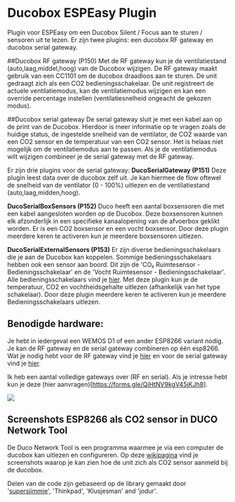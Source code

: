 # Ducobox ESPEasy Plugin
Plugin voor ESPEasy om een Ducobox Silent / Focus aan te sturen / sensoren uit te lezen. 
Er zijn twee plugins: een ducobox RF gateway en ducobox serial gateway.

##Ducobox RF gateway (P150)
Met de RF gateway kun je de ventilatiestand (auto,laag,middel,hoog) van de Ducobox wijzigen. De RF gateway maakt gebruik van een CC1101 om de ducobox draadloos aan te sturen. De unit gedraagt zich als een CO2 bedieningsschakelaar. De unit registreert de actuele ventilatiemodus, kan de ventilatiemodus wijzigen en kan een override percentage instellen (ventilatiesnelheid ongeacht de gekozen modus).

##Ducobox serial gateway
De serial gateway sluit je met een kabel aan op de print van de Ducobox. Hierdoor is meer informatie op te vragen zoals de huidige status, de ingestelde snelheid van de ventilator, de CO2 waarde van een CO2 sensor en de temperatuur van een CO2 sensor. Het is helaas niet mogelijk om de ventilatiemodus aan te passen. Als je de ventilatiemodus wilt wijzigen combineer je de serial gateway met de RF gateway.

Er zijn drie plugins voor de serial gateway:
**DucoSerialGateway (P151)** 
Deze plugin leest data over de ducobox zelf uit. Je kan hiermee de flow oftewel de snelheid van de ventilator (0 - 100%) uitlezen en de ventilatiestand (auto,laag,midden,hoog).

**DucoSerialBoxSensors (P152)**
Duco heeft een aantal boxsensoren die met een kabel aangesloten worden op de Ducobox. Deze boxsensoren kunnen elk afzonderlijk in een specifieke kanaalopening van de afvoerbox geklikt worden. Er is een CO2 boxsensor en een vocht boxsensor. Door deze plugin meerdere keren te activeren kun je meerdere boxsensoren uitlezen.

**DucoSerialExternalSensors (P153)**
Er zijn diverse bedieningsschakelaars die je aan de Ducobox kan koppelen. Sommige bedieningsschakelaars hebben ook een sensor aan boord. Dit zijn de 'CO₂ Ruimtesensor - Bedieningsschakelaar' en de 'Vocht Ruimtesensor - Bedieningsschakelaar'. Alle bedieningsschakelaars vind je [hier](https://www.duco.eu/nl-nl-producten/nl-nl-luchtafvoer/nl-nl-sturingscomponenten/nl-nl-bedieningsschakelaar). Met deze plugin kun je de temperatuur, CO2 en vochtheidsgehalte uitlezen (afhankelijk van het type schakelaar). Door deze plugin meerdere keren te activeren kun je meerdere Bedieningsschakelaars uitlezen.


## Benodigde hardware:
Je hebt in iedergeval een WEMOS D1 of een ander ESP8266 variant nodig. Je kan de RF gateway en de serial gateway combineren op één esp8266. Wat je nodig hebt voor de RF gateway vind je [hier](https://github.com/arnemauer/Ducobox-ESPEasy-Plugin/wiki/3.-RF-Gateway---Hardware) en voor de serial gateway vind je [hier](https://github.com/arnemauer/Ducobox-ESPEasy-Plugin/wiki/6.-Serial-GW---Hardware).

Ik heb een aantal volledige gateways over (RF en serial). Als je intresse hebt kun je deze (hier aanvragen)[https://forms.gle/QiHtNV9kgV45jKJh8].

<img src="https://lh3.googleusercontent.com/BwMq_kRBSWiwzLijpkmwPA1R2sJZLi7zy4GyY_how3kKHnGUe9z8nwNkQxhgmt_3JARkmPTbv7FDmz99WHIDQ6mGINUzBPpCQxCJR7BuxoFqu5GyYdGNuIPVW96-RQD9ebi2uOOi0qQMArJFxurA-l80G9yedwmcSlkiwf3SRvTiT6x6ZZG6vA01nDOni1H-FuWfYvo7SWxxftWyZ-NyQvb3njz-nzTb0cMnRHbCEaqT4UBUpOQsn-rpI0YrKb8rvKOaej1RvaKkod9okyXCCn8X40NpM0o04w3SbqwSpESJ7hqvjz--geNArxl7PCEA0UW3I3IfthfQQJU_csnE970Vhe4jU0bwnGglWz2aplGbeDiMzHTiZzZPQh7z5NSvGXKWVCCnN63BEo6vuuTTtMcAY0CYZ1ES1yyu0iymhjRiZbabDb6GXdfPrybYpEv4iB5yM7qDF8k6ruhUFaU8mYdV-I1Z_eVRadBLM7QW-XyTBrdH7gM0OG1KhW3qdEt1Ysr6_0GKrQ7MHowRg-kUCMh-8XDiBYesPoEjRMJKZ0ps6zgtTaIdvBWv-5qbaxoA8tkoS_zBqwKdmUqTlLbR1Gdcrcgdejus7f3S6mF4PyTGx_hg2v_EsrepZOmgZljLt41QRuViZft-SJQR0X0TU57VdC7-c2VgbV325QjTjPjNF2VC0NkvolwzNDdHPYAtpYrBypOkmGv5lghzeqkYk-uGWJHcq-78vN3ARnh8IvCegAtiDA=w300">  

## Screenshots ESP8266 als CO2 sensor in DUCO Network Tool ###
De Duco Network Tool is een programma waarmee je via een computer de ducobox kan uitlezen en configureren. 
Op deze [wikipagina](https://github.com/arnemauer/Ducobox-ESPEasy-Plugin/wiki/DUCO-Network-tool) vind je screenshots waarop je kan zien hoe de unit zich als CO2 sensor aanmeld bij de ducobox.

Delen van de code zijn gebaseerd op de library gemaakt door '[supersjimmie](https://github.com/supersjimmie/IthoEcoFanRFT/tree/master/Master/Itho )', 'Thinkpad', 'Klusjesman' and 'jodur'. 

